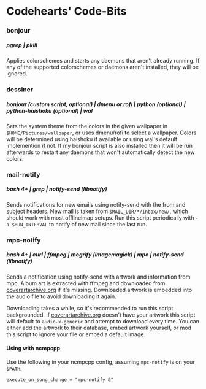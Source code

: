 # Codehearts' Code-Bits

### bonjour
##### pgrep | pkill

Applies colorschemes and starts any daemons that aren't already running. If any of the supported colorschemes or daemons aren't installed, they will be ignored.

### dessiner
##### bonjour (custom script, optional) | dmenu or rofi | python (optional) | python-haishoku (optional) | wal

Sets the system theme from the colors in the given wallpaper in `$HOME/Pictures/wallpaper`, or uses dmenu/rofi to select a wallpaper. Colors will be determined using haishoku if available or using wal's default implemention if not. If my bonjour script is also installed then it will be run afterwards to restart any daemons that won't automatically detect the new colors.

### mail-notify
##### bash 4+ | grep | notify-send (libnotify)

Sends notifications for new emails using notify-send with the from and subject headers. New mail is taken from `$MAIL_DIR/*/Inbox/new/`, which should work with most offlineimap setups. Run this script periodically with `-a $RUN_INTERVAL` to notify of new mail since the last run.

### mpc-notify
##### bash 4+ | curl | ffmpeg | mogrify (imagemagick) | mpc | notify-send (libnotify)

Sends a notification using notify-send with artwork and information from mpc. Album art is extracted with ffmpeg and downloaded from [coverartarchive.org](http://coverartarchive.org) if it's missing. Downloaded artwork is embedded into the audio file to avoid downloading it again.

Downloading takes a while, so it's recommended to run this script backgrounded. If [coverartarchive.org](http://coverartarchive.org) doesn't have your artwork this script will default to `audio-x-generic` and attempt to download every time. You can either add the artwork to their database, embed artwork yourself, or mod this script to ignore your file or embed a default image.

#### Using with ncmpcpp
Use the following in your ncmpcpp config, assuming `mpc-notify` is on your `$PATH`.

    execute_on_song_change = "mpc-notify &"
